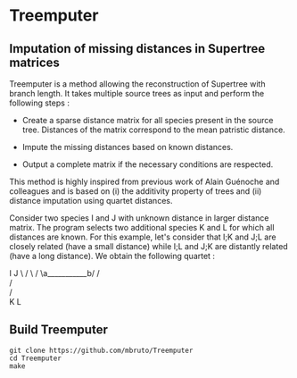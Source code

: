 # Treemputer

## Imputation of missing distances in Supertree matrices

Treemputer is a method allowing the reconstruction of Supertree with branch length. It takes multiple source trees as input and perform the following steps :

  * Create a sparse distance matrix for all species present in the source tree. Distances of the matrix correspond to the mean patristic distance.

  * Impute the missing distances based on known distances.

  * Output a complete matrix if the necessary conditions are respected.

This method is highly inspired from previous work of Alain Guénoche and colleagues and is based on (i) the additivity property of trees and (ii) distance imputation using quartet distances.

Consider two species I and J with unknown distance in larger distance matrix. The program selects two additional species K and L for which all distances are known. For this example, let's consider that I;K and J;L are closely related (have a small distance) while I;L and J;K are distantly related (have a long distance). We obtain the following quartet :

I                   J
 \                 /
  \               /
   \a___________b/
   /             \
  /               \
 /                 \
K                   L


  
## Build Treemputer

```
git clone https://github.com/mbruto/Treemputer
cd Treemputer
make
```
